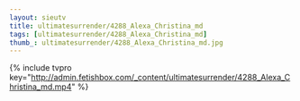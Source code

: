```yaml
--- 
layout: sieutv
title: ultimatesurrender/4288_Alexa_Christina_md
tags: [ultimatesurrender/4288_Alexa_Christina_md]
thumb_: ultimatesurrender/4288_Alexa_Christina_md.jpg
---
```

{% include tvpro key="http://admin.fetishbox.com/_content/ultimatesurrender/4288_Alexa_Christina_md.mp4" %} 
